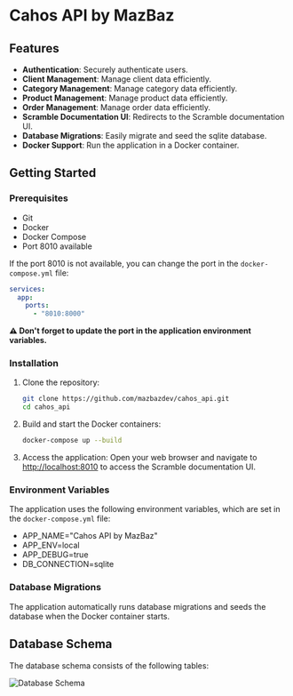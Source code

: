 # Cahos API by MazBaz

## Features

- **Authentication**: Securely authenticate users.
- **Client Management**: Manage client data efficiently.
- **Category Management**: Manage category data efficiently.
- **Product Management**: Manage product data efficiently.
- **Order Management**: Manage order data efficiently.
- **Scramble Documentation UI**: Redirects to the Scramble documentation UI.
- **Database Migrations**: Easily migrate and seed the sqlite database.
- **Docker Support**: Run the application in a Docker container.

## Getting Started

### Prerequisites

- Git
- Docker
- Docker Compose
- Port 8010 available

If the port 8010 is not available, you can change the port in the `docker-compose.yml` file:
```yml
services:
  app:
    ports:
      - "8010:8000"
```

**⚠️ Don't forget to update the port in the application environment variables.**


### Installation
1. Clone the repository:
    ```sh
    git clone https://github.com/mazbazdev/cahos_api.git
    cd cahos_api
    ```

2. Build and start the Docker containers:
    ```sh
    docker-compose up --build
    ```

3. Access the application:
   Open your web browser and navigate to [http://localhost:8010](http://localhost:8010) to access the Scramble documentation UI.

### Environment Variables

The application uses the following environment variables, which are set in the `docker-compose.yml` file:
- APP_NAME="Cahos API by MazBaz"
- APP_ENV=local
- APP_DEBUG=true
- DB_CONNECTION=sqlite

### Database Migrations

The application automatically runs database migrations and seeds the database when the Docker container starts.


## Database Schema

The database schema consists of the following tables:

![Database Schema]([https://raw.githubusercontent.com/mazbazdev/cahos_api/develop/database/diagram.png](https://github.com/MazBazDev/CAHOS_API/blob/develop/database/diagram.png?raw=true))
